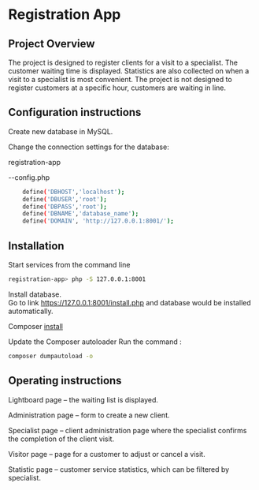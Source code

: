 # Registration App
## Project Overview	
The project is designed to register clients for a visit to a specialist. The customer waiting time is displayed.  Statistics are also collected on when a visit to a specialist is most convenient. The project is not designed to register customers at a specific hour, customers are waiting in line.
## Configuration instructions
Create new database in MySQL.

Change the connection settings for the database:

registration-app

--config.php

```bash
    define('DBHOST','localhost');
    define('DBUSER','root');
    define('DBPASS','root');
    define('DBNAME','database_name');
    define('DOMAIN', 'http://127.0.0.1:8001/');
```
## Installation
Start services from the command line
```bash
registration-app> php -S 127.0.0.1:8001 
```
Install database.  
Go to link https://127.0.0.1:8001/install.php and database would be installed automatically.

Composer [install]( https://getcomposer.org/download/)

Update the Composer autoloader 
Run the command :
```bash
composer dumpautoload -o
```
## Operating instructions
Lightboard page – the waiting list is displayed.

Administration page – form to create a new client.

Specialist page – client administration page where the specialist confirms the completion of the client visit.

Visitor page – page for a customer to adjust or cancel a visit.

Statistic page – customer service statistics, which can be filtered by specialist.








